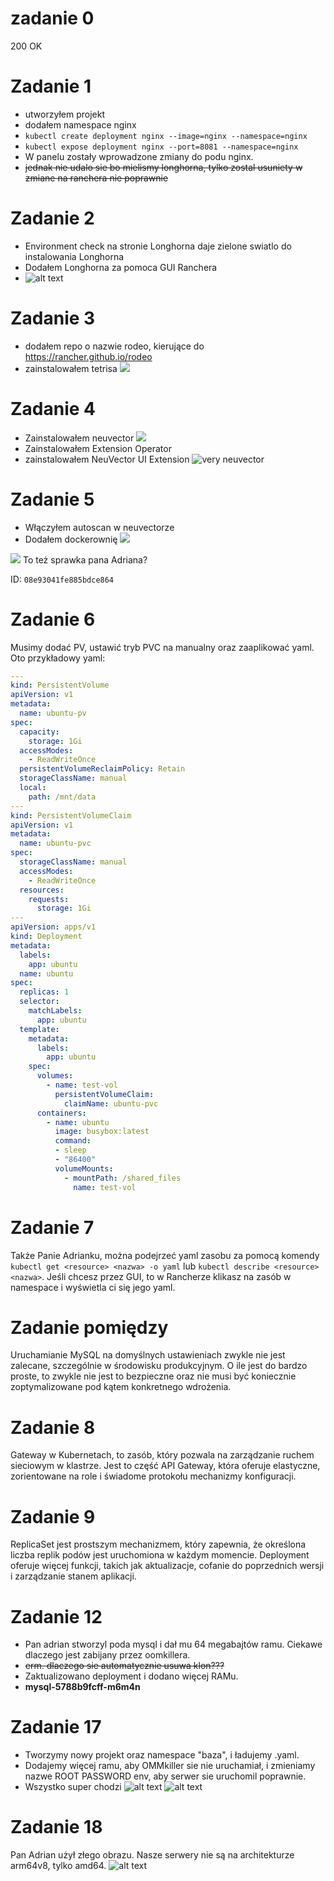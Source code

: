 # zadanie 0
200 OK

# Zadanie 1
 - utworzyłem projekt
 - dodałem namespace nginx
 - `kubectl create deployment nginx --image=nginx --namespace=nginx`
 - `kubectl expose deployment nginx --port=8081 --namespace=nginx`
 - W panelu zostały wprowadzone zmiany do podu nginx.
 - ~~jednak nie udalo sie bo mielismy longhorna, tylko zostal usuniety w zmiane na ranchera nie poprawnie~~


# Zadanie 2 
- Environment check na stronie Longhorna daje zielone swiatlo do instalowania Longhorna
- Dodałem Longhorna za pomoca GUI Ranchera
- ![alt text](screenshots/9.png)
# Zadanie 3
 - dodałem repo o nazwie rodeo, kierujące do https://rancher.github.io/rodeo
 - zainstalowałem tetrisa ![](screenshots/1.png)

# Zadanie 4
 - Zainstalowałem neuvector ![](screenshots/2.png)
 - Zainstalowałem Extension Operator
 - zainstalowałem NeuVector UI Extension 
![very neuvector](screenshots/3.png)

# Zadanie 5
 - Włączyłem autoscan w neuvectorze
 - Dodałem dockerownię ![](screenshots/4.png)

![](screenshots/7.png)
To też sprawka pana Adriana?

ID: `08e93041fe885bdce864`

# Zadanie 6
Musimy dodać PV, ustawić tryb PVC na manualny oraz zaaplikować yaml. Oto przykładowy yaml:

```yaml
---
kind: PersistentVolume
apiVersion: v1
metadata:
  name: ubuntu-pv
spec:
  capacity:
    storage: 1Gi
  accessModes:
    - ReadWriteOnce
  persistentVolumeReclaimPolicy: Retain
  storageClassName: manual
  local:
    path: /mnt/data
---
kind: PersistentVolumeClaim
apiVersion: v1
metadata:
  name: ubuntu-pvc
spec:
  storageClassName: manual
  accessModes:
    - ReadWriteOnce
  resources:
    requests:
      storage: 1Gi
---
apiVersion: apps/v1
kind: Deployment
metadata:
  labels:
    app: ubuntu
  name: ubuntu
spec:
  replicas: 1
  selector:
    matchLabels:
      app: ubuntu
  template:
    metadata:
      labels:
        app: ubuntu
    spec:
      volumes:
        - name: test-vol
          persistentVolumeClaim:
            claimName: ubuntu-pvc
      containers:
        - name: ubuntu
          image: busybox:latest
          command:
          - sleep
          - "86400"
          volumeMounts:
            - mountPath: /shared_files
              name: test-vol
```

# Zadanie 7
Także Panie Adrianku, można podejrzeć yaml zasobu za pomocą komendy `kubectl get <resource> <nazwa> -o yaml` lub `kubectl describe <resource> <nazwa>`. Jeśli chcesz przez GUI, to w Rancherze klikasz na zasób w namespace i wyświetla ci się jego yaml.

# Zadanie pomiędzy
Uruchamianie MySQL na domyślnych ustawieniach zwykle nie jest zalecane, szczególnie w środowisku produkcyjnym. O ile jest do bardzo proste, to zwykle nie jest to bezpieczne oraz nie musi być koniecznie zoptymalizowane pod kątem konkretnego wdrożenia.

# Zadanie 8
Gateway w Kubernetach, to zasób, który pozwala na zarządzanie ruchem sieciowym w klastrze. Jest to część API Gateway, która oferuje elastyczne, zorientowane na role i świadome protokołu mechanizmy konfiguracji.

# Zadanie 9
ReplicaSet jest prostszym mechanizmem, który zapewnia, że określona liczba replik podów jest uruchomiona w każdym momencie. Deployment oferuje więcej funkcji, takich jak aktualizacje, cofanie do poprzednich wersji i zarządzanie stanem aplikacji.

# Zadanie 12
 - Pan adrian stworzyl poda mysql i dał mu 64 megabajtów ramu. Ciekawe dlaczego jest zabijany przez oomkillera. 
 - ~~erm. dlaczego sie automatycznie usuwa klon???~~
 - Zaktualizowano deployment i dodano więcej RAMu.
 - **mysql-5788b9fcff-m6m4n**

# Zadanie 17
- Tworzymy nowy projekt oraz namespace "baza", i ładujemy .yaml.
- Dodajemy więcej ramu, aby OMMkiller sie nie uruchamiał, i zmieniamy nazwe ROOT PASSWORD env, aby serwer sie uruchomil poprawnie.
- Wszystko super chodzi ![alt text](https://cdn.discordapp.com/emojis/1223769123390230538.webp?size=96&quality=lossless)
![alt text](screenshots/8.png)

# Zadanie 18
Pan Adrian użył złego obrazu. Nasze serwery nie są na architekturze arm64v8, tylko amd64.
![alt text](screenshots/5.png)
